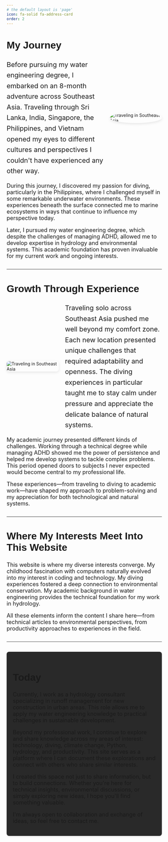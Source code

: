 ```yaml
---
# the default layout is 'page'
icon: fa-solid fa-address-card
order: 2
---
```


<style>
section {
  padding: 2rem 0;
  border-radius: 8px;
  margin-bottom: 3rem;
}

.highlight-section {
  padding-left: 1rem;
  border-left: 3px solid var(--accent);
}

  h1, h2, h3 {
  font-family: 'Montserrat', 'Raleway', sans-serif;
  font-weight: 600;
  }

  /* Adding custom styles that will apply within the Markdown */
  .feature-text {
    font-size: 22px;
    line-height: 1.6;
    margin: 0;
  }
  img {
  transition: transform 0.3s ease;
  box-shadow: 0 3px 10px rgba(0,0,0,0.1);
  }

  img:hover {
    transform: scale(1.10);
  }

  h1 { font-size: 2.5rem; }
  h2 { font-size: 2rem; }
  h3 { font-size: 1.5rem; }
  p { font-size: 1.125rem; }
  .feature-text { font-size: 1.35rem; }
  .section-divider {
    border-top: 1px solid #292929;
    margin: 2rem 0;
  }

  p {
  max-width: 70ch; /* Roughly 70 characters per line */
  margin-left: auto;
  margin-right: auto;
  }

  .final-section {
    background-color: #292929;
    padding: 20px;
    border-radius: 8px;
    margin-top: 2rem;
    box-shadow: 0 2px 5px rgba(0,0,0,0.1);
  }
  
  /* Ensuring responsive design works */
  @media (max-width: 768px) {
    .flex-container {
      flex-direction: column !important;
    }
    
    .flex-text, .flex-image {
      flex: 1 !important;
      width: 100% !important;
      margin-right: 0 !important;
      margin-bottom: 20px;
    }
  }
</style>

## My Journey

<div style="display: flex; align-items: center; margin-bottom: 20px;" class="flex-container">
  <div style="flex: 1.3; margin-right: 20px; display: flex; align-items: center; height: 100%;" class="flex-text">
    <p class="feature-text">Before pursuing my water engineering degree, I embarked on an 8-month adventure across Southeast Asia. Traveling through Sri Lanka, India, Singapore, the Philippines, and Vietnam opened my eyes to different cultures and perspectives I couldn't have experienced any other way.</p>
  </div>
  <div style="flex: 0.7;" class="flex-image">
    <img src="../pictures/aboutme/cropped_image_enhanced.png" alt="Traveling in Southeast Asia" style="max-width: 100%; height: auto; border-radius: 50%;">
  </div>
</div>

During this journey, I discovered my passion for diving, particularly in the Philippines, where I challenged myself in some remarkable underwater environments. These experiences beneath the surface connected me to marine ecosystems in ways that continue to influence my perspective today.

Later, I pursued my water engineering degree, which despite the challenges of managing ADHD, allowed me to develop expertise in hydrology and environmental systems. This academic foundation has proven invaluable for my current work and ongoing interests.

<div class="section-divider"></div>

## Growth Through Experience

<div style="display: flex; align-items: center; margin-bottom: 20px;" class="flex-container">
  <div style="flex: 0.7; margin-right: 20px;" class="flex-image">
    <img src="../pictures/aboutme/13228018933 (1).png" alt="Traveling in Southeast Asia" style="max-width: 100%; height: auto; border-radius: 8px;">
  </div>
  <div style="flex: 1.3;" class="flex-text">
    <p class="feature-text">Traveling solo across Southeast Asia pushed me well beyond my comfort zone. Each new location presented unique challenges that required adaptability and openness. The diving experiences in particular taught me to stay calm under pressure and appreciate the delicate balance of natural systems.</p>
  </div>
</div>

My academic journey presented different kinds of challenges. Working through a technical degree while managing ADHD showed me the power of persistence and helped me develop systems to tackle complex problems. This period opened doors to subjects I never expected would become central to my professional life.

These experiences—from traveling to diving to academic work—have shaped my approach to problem-solving and my appreciation for both technological and natural systems.

<div class="section-divider"></div>

## Where My Interests Meet Into This Website

This website is where my diverse interests converge. My childhood fascination with computers naturally evolved into my interest in coding and technology. My diving experiences fostered a deep connection to environmental conservation. My academic background in water engineering provides the technical foundation for my work in hydrology.

All these elements inform the content I share here—from technical articles to environmental perspectives, from productivity approaches to experiences in the field.

<div class="section-divider"></div>

<div class="final-section">
  <h2>Today</h2>

  <p>Currently, I work as a hydrology consultant specializing in runoff management for new construction in urban areas. This role allows me to apply my water engineering knowledge to practical challenges in sustainable development.</p>

  <p>Beyond my professional work, I continue to explore and share knowledge across my areas of interest: technology, diving, climate change, Python, hydrology, and productivity. This site serves as a platform where I can document these explorations and connect with others who share similar interests.</p>

  <p>I created this space not just to share information, but to build connections. Whether you're here for technical insights, environmental discussions, or simply exploring new ideas, I hope you'll find something valuable.</p>

  <p>I'm always open to collaboration and exchange of ideas, so feel free to contact me.</p>
</div>
